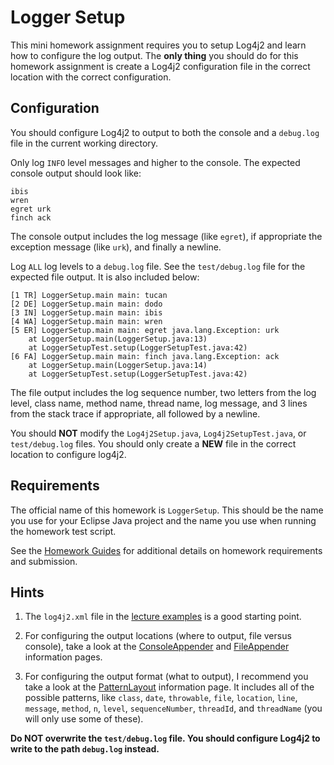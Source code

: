 Logger Setup
=================================================

This mini homework assignment requires you to setup Log4j2 and learn how to configure the log output. The **only thing** you should do for this homework assignment is create a Log4j2 configuration file in the correct location with the correct configuration.

Configuration
-------------------------------------------------

You should configure Log4j2 to output to both the console and a `debug.log` file in the current working directory. 

Only log `INFO` level messages and higher to the console. The expected console output should look like:

```
ibis
wren
egret urk
finch ack
``` 

The console output includes the log message (like `egret`), if appropriate the exception message (like `urk`), and finally a newline.

Log `ALL` log levels to a `debug.log` file. See the `test/debug.log` file for the expected file output. It is also included below:

```
[1 TR] LoggerSetup.main main: tucan 
[2 DE] LoggerSetup.main main: dodo 
[3 IN] LoggerSetup.main main: ibis 
[4 WA] LoggerSetup.main main: wren 
[5 ER] LoggerSetup.main main: egret java.lang.Exception: urk
    at LoggerSetup.main(LoggerSetup.java:13)
    at LoggerSetupTest.setup(LoggerSetupTest.java:42)
[6 FA] LoggerSetup.main main: finch java.lang.Exception: ack
    at LoggerSetup.main(LoggerSetup.java:14)
    at LoggerSetupTest.setup(LoggerSetupTest.java:42)
```

The file output includes the log sequence number, two letters from the log level, class name, method name, thread name, log message, and 3 lines from the stack trace if appropriate, all followed by a newline. 

You should **NOT** modify the `Log4j2Setup.java`, `Log4j2SetupTest.java`, or `test/debug.log` files. You should only create a **NEW** file in the correct location to configure log4j2.

## Requirements

The official name of this homework is `LoggerSetup`. This should be the name you use for your Eclipse Java project and the name you use when running the homework test script.

See the [Homework Guides](https://usf-cs212-spring2019.github.io/guides/homework.html) for additional details on homework requirements and submission.

Hints
-------------------------------------------------

1. The `log4j2.xml` file in the [lecture examples](https://github.com/usf-cs212-spring2019/lectures/blob/master/Debugging/src/log4j2.xml) is a good starting point.

1. For configuring the output locations (where to output, file versus console), take a look at the [ConsoleAppender](https://logging.apache.org/log4j/2.x/manual/appenders.html#ConsoleAppender) and [FileAppender](https://logging.apache.org/log4j/2.x/manual/appenders.html#FileAppender) information pages. 

1. For configuring the output format (what to output), I recommend you take a look at the [PatternLayout](https://logging.apache.org/log4j/2.x/manual/layouts.html#PatternLayout) information page. It includes all of the possible patterns, like `class`, `date`, `throwable`, `file`, `location`, `line`, `message`, `method`, `n`, `level`, `sequenceNumber`, `threadId`, and `threadName` (you will only use some of these). 

**Do NOT overwrite the `test/debug.log` file. You should configure Log4j2 to write to the path `debug.log` instead.** 
